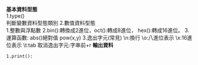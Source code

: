 **基本資料型態**  
    1.type()  
        判斷變數資料型態類別 
    2.數值資料型態  
        1.整數與浮點數
        2.bin():轉換成2進位，oct():轉成8進位，
        hex():轉成16進位。
        3.運算函數: abs()絕對值 pow(x,y)
    3.逸出字元(常見)
        \n:換行 \o:八進位表示 \x:16進位表示 \t:tab 
        取消逸出字元:字串前+r
**輸出資料**

    1.print():
